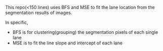 This repo(<150 lines) uses BFS and MSE to fit the lane location from the segmentation results of images.

In specific, 
- BFS is for clustering(grouping) the segmentation pixels of each single lane
- MSE is to fit the line slope and intercept of each lane